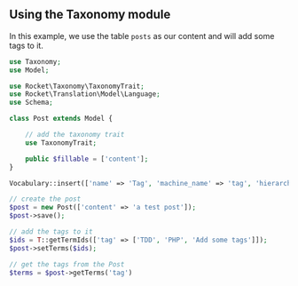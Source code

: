 
## Using the Taxonomy module

In this example, we use the table `posts` as our content and will add some tags to it.

```php
use Taxonomy;
use Model;

use Rocket\Taxonomy\TaxonomyTrait;
use Rocket\Translation\Model\Language;
use Schema;

class Post extends Model {

    // add the taxonomy trait
    use TaxonomyTrait;

    public $fillable = ['content'];
}

Vocabulary::insert(['name' => 'Tag', 'machine_name' => 'tag', 'hierarchy' => 0, 'translatable' => true]);

// create the post
$post = new Post(['content' => 'a test post']);
$post->save();

// add the tags to it
$ids = T::getTermIds(['tag' => ['TDD', 'PHP', 'Add some tags']]);
$post->setTerms($ids);

// get the tags from the Post
$terms = $post->getTerms('tag')

```
